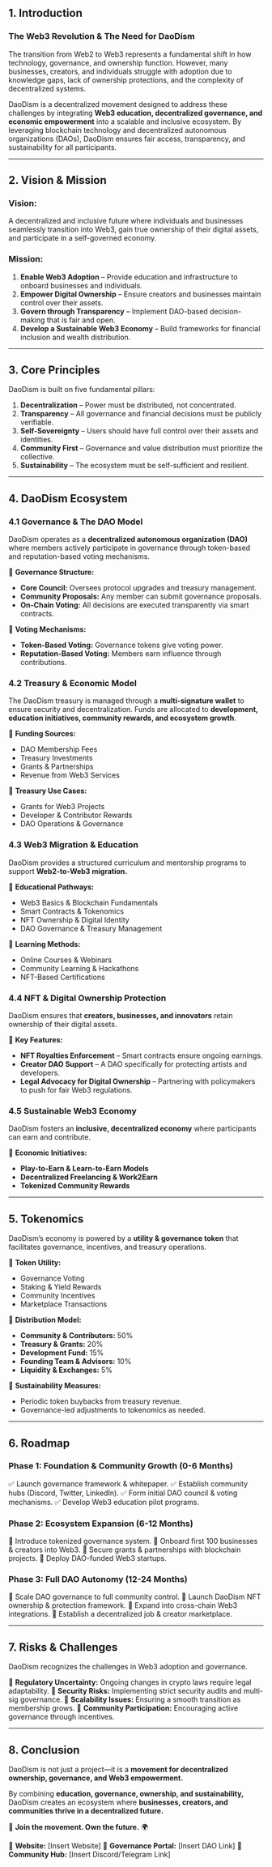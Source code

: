 ## **1\. Introduction**

### **The Web3 Revolution & The Need for DaoDism**

The transition from Web2 to Web3 represents a fundamental shift in how technology, governance, and ownership function. However, many businesses, creators, and individuals struggle with adoption due to knowledge gaps, lack of ownership protections, and the complexity of decentralized systems.

DaoDism is a decentralized movement designed to address these challenges by integrating **Web3 education, decentralized governance, and economic empowerment** into a scalable and inclusive ecosystem. By leveraging blockchain technology and decentralized autonomous organizations (DAOs), DaoDism ensures fair access, transparency, and sustainability for all participants.

---

## **2\. Vision & Mission**

### **Vision:**

A decentralized and inclusive future where individuals and businesses seamlessly transition into Web3, gain true ownership of their digital assets, and participate in a self-governed economy.

### **Mission:**

1. **Enable Web3 Adoption** – Provide education and infrastructure to onboard businesses and individuals.  
2. **Empower Digital Ownership** – Ensure creators and businesses maintain control over their assets.  
3. **Govern through Transparency** – Implement DAO-based decision-making that is fair and open.  
4. **Develop a Sustainable Web3 Economy** – Build frameworks for financial inclusion and wealth distribution.

---

## **3\. Core Principles**

DaoDism is built on five fundamental pillars:

1. **Decentralization** – Power must be distributed, not concentrated.  
2. **Transparency** – All governance and financial decisions must be publicly verifiable.  
3. **Self-Sovereignty** – Users should have full control over their assets and identities.  
4. **Community First** – Governance and value distribution must prioritize the collective.  
5. **Sustainability** – The ecosystem must be self-sufficient and resilient.

---

## **4\. DaoDism Ecosystem**

### **4.1 Governance & The DAO Model**

DaoDism operates as a **decentralized autonomous organization (DAO)** where members actively participate in governance through token-based and reputation-based voting mechanisms.

🔹 **Governance Structure:**

* **Core Council:** Oversees protocol upgrades and treasury management.  
* **Community Proposals:** Any member can submit governance proposals.  
* **On-Chain Voting:** All decisions are executed transparently via smart contracts.

🔹 **Voting Mechanisms:**

* **Token-Based Voting:** Governance tokens give voting power.  
* **Reputation-Based Voting:** Members earn influence through contributions.

### **4.2 Treasury & Economic Model**

The DaoDism treasury is managed through a **multi-signature wallet** to ensure security and decentralization. Funds are allocated to **development, education initiatives, community rewards, and ecosystem growth**.

🔹 **Funding Sources:**

* DAO Membership Fees  
* Treasury Investments  
* Grants & Partnerships  
* Revenue from Web3 Services

🔹 **Treasury Use Cases:**

* Grants for Web3 Projects  
* Developer & Contributor Rewards  
* DAO Operations & Governance

### **4.3 Web3 Migration & Education**

DaoDism provides a structured curriculum and mentorship programs to support **Web2-to-Web3 migration.**

🔹 **Educational Pathways:**

* Web3 Basics & Blockchain Fundamentals  
* Smart Contracts & Tokenomics  
* NFT Ownership & Digital Identity  
* DAO Governance & Treasury Management

🔹 **Learning Methods:**

* Online Courses & Webinars  
* Community Learning & Hackathons  
* NFT-Based Certifications

### **4.4 NFT & Digital Ownership Protection**

DaoDism ensures that **creators, businesses, and innovators** retain ownership of their digital assets.

🔹 **Key Features:**

* **NFT Royalties Enforcement** – Smart contracts ensure ongoing earnings.  
* **Creator DAO Support** – A DAO specifically for protecting artists and developers.  
* **Legal Advocacy for Digital Ownership** – Partnering with policymakers to push for fair Web3 regulations.

### **4.5 Sustainable Web3 Economy**

DaoDism fosters an **inclusive, decentralized economy** where participants can earn and contribute.

🔹 **Economic Initiatives:**

* **Play-to-Earn & Learn-to-Earn Models**  
* **Decentralized Freelancing & Work2Earn**  
* **Tokenized Community Rewards**

---

## **5\. Tokenomics**

DaoDism’s economy is powered by a **utility & governance token** that facilitates governance, incentives, and treasury operations.

🔹 **Token Utility:**

* Governance Voting  
* Staking & Yield Rewards  
* Community Incentives  
* Marketplace Transactions

🔹 **Distribution Model:**

* **Community & Contributors:** 50%  
* **Treasury & Grants:** 20%  
* **Development Fund:** 15%  
* **Founding Team & Advisors:** 10%  
* **Liquidity & Exchanges:** 5%

🔹 **Sustainability Measures:**

* Periodic token buybacks from treasury revenue.  
* Governance-led adjustments to tokenomics as needed.

---

## **6\. Roadmap**

### **Phase 1: Foundation & Community Growth (0-6 Months)**

✅ Launch governance framework & whitepaper. ✅ Establish community hubs (Discord, Twitter, LinkedIn). ✅ Form initial DAO council & voting mechanisms. ✅ Develop Web3 education pilot programs.

### **Phase 2: Ecosystem Expansion (6-12 Months)**

🔹 Introduce tokenized governance system. 🔹 Onboard first 100 businesses & creators into Web3. 🔹 Secure grants & partnerships with blockchain projects. 🔹 Deploy DAO-funded Web3 startups.

### **Phase 3: Full DAO Autonomy (12-24 Months)**

🔹 Scale DAO governance to full community control. 🔹 Launch DaoDism NFT ownership & protection framework. 🔹 Expand into cross-chain Web3 integrations. 🔹 Establish a decentralized job & creator marketplace.

---

## **7\. Risks & Challenges**

DaoDism recognizes the challenges in Web3 adoption and governance.

🔹 **Regulatory Uncertainty:** Ongoing changes in crypto laws require legal adaptability. 🔹 **Security Risks:** Implementing strict security audits and multi-sig governance. 🔹 **Scalability Issues:** Ensuring a smooth transition as membership grows. 🔹 **Community Participation:** Encouraging active governance through incentives.

---

## **8\. Conclusion**

DaoDism is not just a project—it is a **movement for decentralized ownership, governance, and Web3 empowerment.**

By combining **education, governance, ownership, and sustainability,** DaoDism creates an ecosystem where **businesses, creators, and communities thrive in a decentralized future.**

🚀 **Join the movement. Own the future.** 🌍

🔹 **Website:** \[Insert Website\] 🔹 **Governance Portal:** \[Insert DAO Link\] 🔹 **Community Hub:** \[Insert Discord/Telegram Link\]

